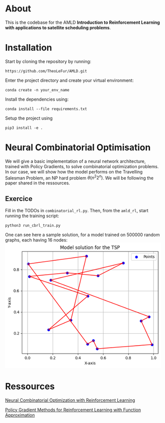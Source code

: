 # About

This is the codebase for the AMLD **Introduction to Reinforcement Learning with applications to
satellite scheduling problems**.

# Installation

Start by cloning the repository by running:

```
https://github.com/TheoLeFur/AMLD.git
```

Enter the project directory and create your virtual environment:

```
conda create -n your_env_name
```

Install the dependencies using:

```
conda install --file requirements.txt
```

Setup the project using
```
pip3 install -e .
```

# Neural Combinatorial Optimisation

We will give a basic implementation of a neural network architecture, trained with Policy Gradients, to solve combinatorial optimization problems. In our case, we will show how the model performs on the Travelling Salesman Problem, an NP hard problem $\theta(n^2 2^n)$. We will be following the paper shared in the ressources.

## Exercice

Fill in the TODOs in <code>combinatorial_rl.py</code>. Then, from the <code>amld_rl</code>, start running
the training script:

```
python3 run_cbrl_train.py
```

One can see here a sample solution, for a model trained on 500000 random graphs, each having 16 nodes:
![Sample solution](png/sample_sol.png)

# Ressources

[Neural Combinatorial Optimization with Reinforcement Learning](https://arxiv.org/pdf/1611.09940.pdf)

[Policy Gradient Methods for Reinforcement Learning with Function Approximation](https://proceedings.neurips.cc/paper/1999/file/464d828b85b0bed98e80ade0a5c43b0f-Paper.pdf)
